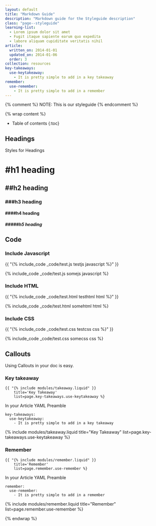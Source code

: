 ```yaml
---
layout: default
title: "Markdown Guide"
description: "Markdown guide for the Styleguide description"
class: "page--styleguide"
learning-list:
  - Lorem ipsum dolor sit amet
  - Fugit itaque sapiente earum quo expedita
  - labore aliquam cupiditate veritatis nihil
article:
  written_on: 2014-01-01
  updated_on: 2014-01-06
  order: 3
collection: resources
key-takeaways:
  use-keytakeaway:
    - It is pretty simple to add in a key takeaway
remember:
  use-remember:
    - It is pretty simple to add in a remember
---
```

{% comment %}
NOTE: This is our styleguide
{% endcomment %}

{% wrap content %}

* Table of contents
{:toc}

## Headings

Styles for Headings

# #h1 heading

## ##h2 heading

### ###h3 heading

#### ####h4 heading

##### #####h5 heading

## Code

### Include Javascript

  {{ "&#123;% include_code _code/test.js testjs javascript %&#125;" }} 

{% include_code _code/test.js somejs javascript %}


### Include HTML

  {{ "&#123;% include_code _code/test.html testhtml html %&#125;" }}

{% include_code _code/test.html somehtml html %}


### Include CSS

  {{ "&#123;% include_code _code/test.css testcss css %&#125;" }}

{% include_code _code/test.css somecss css %}

## Callouts

Using Callouts in your doc is easy.

### Key takeaway

    {{ "{% include modules/takeaway.liquid" }}
    	title='Key Takeaway' 
    	list=page.key-takeaways.use-keytakeaway %}

In your Article YAML Preamble

    key-takeaways:
	  use-keytakeaway:
	    - It is pretty simple to add in a key takeaway

{% include modules/takeaway.liquid title="Key Takeaway" list=page.key-takeaways.use-keytakeaway %}

### Remember

    {{ "{% include modules/remember.liquid" }}
    	title='Remember' 
    	list=page.remember.use-remember %}

In your Article YAML Preamble

    remember:
	  use-remember:
	    - It is pretty simple to add in a remember

{% include modules/remember.liquid title="Remember" list=page.remember.use-remember %}


{% endwrap %}